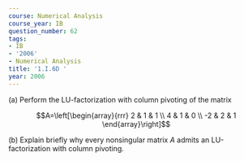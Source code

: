 ```yaml
---
course: Numerical Analysis
course_year: IB
question_number: 62
tags:
- IB
- '2006'
- Numerical Analysis
title: '1.I.6D '
year: 2006
---
```



(a) Perform the LU-factorization with column pivoting of the matrix

$$A=\left[\begin{array}{rrr}
2 & 1 & 1 \\
4 & 1 & 0 \\
-2 & 2 & 1
\end{array}\right]$$

(b) Explain briefly why every nonsingular matrix $A$ admits an LU-factorization with column pivoting.